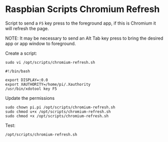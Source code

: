 # Raspbian Scripts Chromium Refresh

Script to send a `F5` key press to the foreground app, if this is Chromium it will refresh the page.

NOTE: It may be necessary to send an Alt Tab key press to bring the desired app or app window to foreground.

Create a script:

```
sudo vi /opt/scripts/chromium-refresh.sh
```

```
#!/bin/bash

export DISPLAY=:0.0
export XAUTHORITY=/home/pi/.Xauthority
/usr/bin/xdotool key F5
```

Update the permissions

```
sudo chown pi.pi /opt/scripts/chromium-refresh.sh
sudo chmod u+x /opt/scripts/chromium-refresh.sh
sudo chmod +x /opt/scripts/chromium-refresh.sh
```

Test:

```
/opt/scripts/chromium-refresh.sh
```


